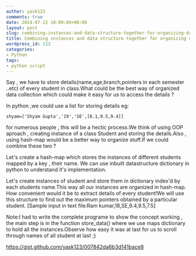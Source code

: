 ```yaml
---
author: yask123
comments: true
date: 2014-07-22 10:09:04+00:00
layout: post
slug: combining-instances-and-data-structure-together-for-organizing-data
title: Combining instances and data structure together for organizing data
wordpress_id: 112
categories:
- Python
tags:
- python script
---
```


Say , we have to store details(name,age,branch,pointers in each semester ..etc) of every student in class.What could be the best way of organized data collection which could make it easy for us to access the details ?

In python ,we could use a list for storing details eg:

`
shyam=['Shyam Gupta','19','SE',[8.1,9.5,9.4]]
`

for numerous people , this will be a hectic process.We think of using OOP aproach , creating instance of a class Student and storing the details.Also , using hash-map would be a better way to organize stuff.If we could combine these two ?

Let's create a hash-map which stores the instances of different students mapped by a key , their name.
We can use inbuilt datastructure dictionary in python to understand it's implementation.

Let's create instances of student and store them in dictionary index'd by each students name.This way all our instances are organized in hash-map. How convenient would it be to extract details of every student!We will use this structure to find out the maximum pointers obtained by a particular student.
[Sample input in text file:Ram kumar,18,SE,9.4,9.5,7.5]

Note:I had to write the complete programe to show the concept working , the main step is in the function store_data() where we use maps dictionary to hold all the instances.Observe how easy it was at last for us to scroll through names of all student at last ;)

https://gist.github.com/yask123/007842da6b3d141bace8
